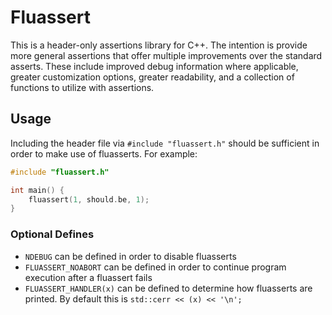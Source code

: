 # Fluassert

This is a header-only assertions library for C++. The intention is provide more general assertions that offer multiple improvements over the standard asserts. These include improved debug information where applicable, greater customization options, greater readability, and a collection of functions to utilize with assertions.

## Usage

Including the header file via `#include "fluassert.h"` should be sufficient in order to make use of fluasserts. For example:

```cpp
#include "fluassert.h"

int main() {
	fluassert(1, should.be, 1);
}
```

### Optional Defines

* `NDEBUG` can be defined in order to disable fluasserts
* `FLUASSERT_NOABORT` can be defined in order to continue program execution after a fluassert fails
* `FLUASSERT_HANDLER(x)` can be defined to determine how fluasserts are printed. By default this is `std::cerr << (x) << '\n';`
